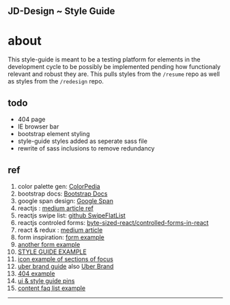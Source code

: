 ## JD-Design ~ Style Guide

# about

This style-guide is meant to be a testing platform for elements in the development cycle to be possibly be implemented pending how functionaly relevant and robust they are. This pulls styles from the `/resume` repo as well as styles from the `/redesign` repo.

## todo

* 404 page
* IE browser bar
* bootstrap element styling
* style-guide styles added as seperate sass file
* rewrite of sass inclusions to remove redundancy

## ref
1. color palette gen: [ColorPedia](http://veli.ee/colorpedia/?c=1ACCAB)
2. bootstrap docs: [Bootstrap Docs](https://getbootstrap.com/docs/3.3/css/#type)
3. google span design: [Google Span](https://design.google/library/span/)
4. reactjs : [medium article ref](https://medium.com/appdafuer/how-to-create-a-simple-swipeable-list-in-react-native-81b894ea5c4c)
4. reactjs swipe list: [github SwipeFlatList](https://github.com/fabfre/SwipeFlatList/tree/master)
5. reactjs controled forms: [byte-sized-react/controlled-forms-in-react](https://medium.com/byte-sized-react/controlled-forms-in-react-68e59362a119)
6. react & redux : [medium article](https://medium.com/@KondovAlexander/a-react-redux-introduction-e3fbcf209896)
7. form inspiration: [form example](https://effectiveinc.com/designing-for-the-emotions-of-healthcare/?utm_source=designing-for-the-emotions-twitter.mm.09.13.17&utm_medium=social&utm_campaign=Designing%20for%20the%20Emotions%20of%20Healthcare)
8. [another form example](http://focuslabllc.com/contact)
9. [STYLE GUIDE EXAMPLE](https://dribbble.com/shots/3284589-Frame-Style-Guide)
10. [icon example of sections of focus](https://polaris.shopify.com/)
11. [uber brand guide](https://dribbble.com/shots/2094092-Uber-Brand-Guide) also [Uber Brand](https://www.uber.design/)
12. [404 example](https://www.market-me.fr/product/barni-startup/)
13. [ui & style guide pins](https://www.pinterest.com/pin/168673948527182954/)
14. [content faq list example](https://add0n.com/audio-equalizer.html?version=0.1.0&type=install)

---

